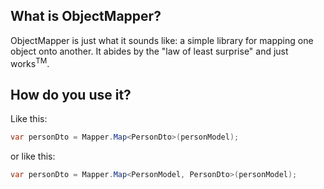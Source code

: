 What is ObjectMapper?
--------------------------

ObjectMapper is just what it sounds like: a simple library for mapping one object onto another. It abides by the "law of least surprise" and just works<sup>TM</sup>.

How do you use it?
--------------------------

Like this:

```cs
var personDto = Mapper.Map<PersonDto>(personModel); 
```
or like this:

```cs
var personDto = Mapper.Map<PersonModel, PersonDto>(personModel); 
```